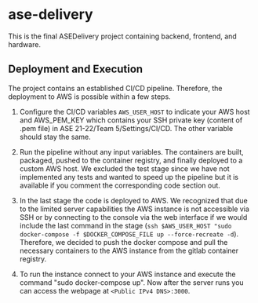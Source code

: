 # ase-delivery

This is the final ASEDelivery project containing backend, frontend, and hardware.


## Deployment and Execution

The project contains an established CI/CD pipeline. Therefore, the deployment to AWS is possible within a few steps.

1. Configure the CI/CD variables `AWS_USER_HOST` to indicate your AWS host and AWS_PEM_KEY which contains your SSH private key (content of .pem file) in ASE 21-22/Team 5/Settings/CI/CD. The other variable should stay the same.

2. Run the pipeline without any input variables. The containers are built, packaged, pushed to the container registry, and finally deployed to a custom AWS host. We excluded the test stage since we have not implemented any tests and wanted to speed up the pipeline but it is available if you comment the corresponding code section out.

3. In the last stage the code is deployed to AWS. We recognized that due to the limited server capabilities the AWS instance is not accessible via SSH or by connecting to the console via the web interface if we would include the last command in the stage (`ssh $AWS_USER_HOST "sudo docker-compose -f $DOCKER_COMPOSE_FILE up --force-recreate -d`). Therefore, we decided to push the docker compose and pull the necessary containers to the AWS instance from the gitlab container registry.

4. To run the instance connect to your AWS instance and execute the command "sudo docker-compose up". Now after the server runs you can access the webpage at `<Public IPv4 DNS>:3000`.
